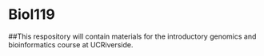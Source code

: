 # Biol119
##This respository will contain materials for the introductory genomics and bioinformatics course at UCRiverside. 
